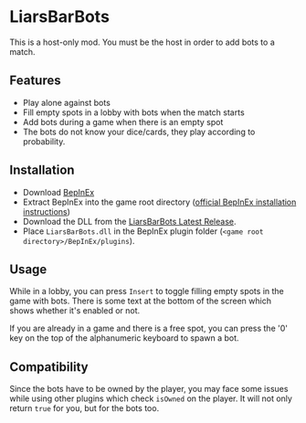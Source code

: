 # LiarsBarBots

This is a host-only mod. You must be the host in order to add bots to a match.

## Features

- Play alone against bots
- Fill empty spots in a lobby with bots when the match starts
- Add bots during a game when there is an empty spot
- The bots do not know your dice/cards, they play according to probability.

## Installation

- Download [BepInEx](https://github.com/BepInEx/BepInEx/releases/download/v5.4.23.2/BepInEx_win_x64_5.4.23.2.zip)
- Extract BepInEx into the game root directory ([official BepInEx installation instructions](https://docs.bepinex.dev/articles/user_guide/installation/index.html))
- Download the DLL from the [LiarsBarBots Latest Release](https://github.com/Kawaii-Ash/LiarsBarBots/releases/latest).
- Place `LiarsBarBots.dll` in the BepInEx plugin folder (`<game root directory>/BepInEx/plugins`).

## Usage

While in a lobby, you can press `Insert` to toggle filling empty spots in the game with bots.
There is some text at the bottom of the screen which shows whether it's enabled or not.

If you are already in a game and there is a free spot, you can press the '0' key on the top of the alphanumeric keyboard to spawn a bot.

## Compatibility

Since the bots have to be owned by the player, you may face some issues while using other plugins which check `isOwned` on the player. 
It will not only return `true` for you, but for the bots too.

